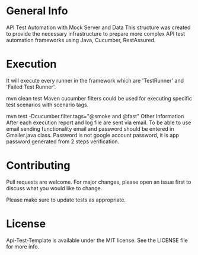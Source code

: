 # General Info
API Test Automation with Mock Server and Data
This structure was created to provide the necessary infrastructure to prepare more complex API test automation frameworks using Java, Cucumber, RestAssured.

# Execution
It will execute every runner in the framework which are 'TestRunner' and 'Failed Test Runner'.

mvn clean test
Maven cucumber filters could be used for executing specific test scenarios with scenario tags.

mvn test -Dcucumber.filter.tags="@smoke and @fast"
Other Information
After each execution report and log file are sent via email. To be able to use email sending functionality email and password should be entered in Gmailer.java class. Password is not google account password, it is app password generated from 2 steps verification.

# Contributing
Pull requests are welcome. For major changes, please open an issue first to discuss what you would like to change.

Please make sure to update tests as appropriate.

# License
Api-Test-Template is available under the MIT license. See the LICENSE file for more info.
